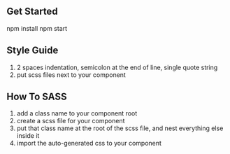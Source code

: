 ## Get Started
npm install
npm start

## Style Guide
1. 2 spaces indentation, semicolon at the end of line, single quote string
2. put scss files next to your component

## How To SASS
1. add a class name to your component root
2. create a scss file for your component
3. put that class name at the root of the scss file, and nest everything else inside it
4. import the auto-generated css to your component
